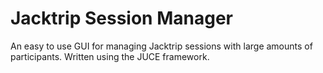 # Jacktrip Session Manager

An easy to use GUI for managing Jacktrip sessions with large amounts of participants. Written using the JUCE framework.
